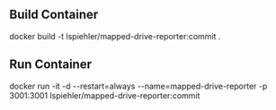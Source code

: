 ## Build Container
docker build -t lspiehler/mapped-drive-reporter:commit .

## Run Container
docker run -it -d --restart=always --name=mapped-drive-reporter -p 3001:3001 lspiehler/mapped-drive-reporter:commit